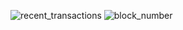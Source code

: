 ![recent_transactions](https://user-images.githubusercontent.com/29103125/192523728-1e766669-525a-4f66-9844-9f171815d1a3.png)
![block_number](https://user-images.githubusercontent.com/29103125/192523753-c29e068c-fc29-4d96-b75b-2dfbb10a58da.png)
